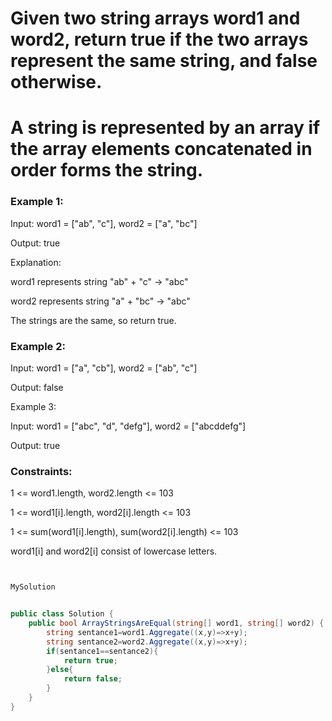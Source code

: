# Given two string arrays word1 and word2, return true if the two arrays represent the same string, and false otherwise.

# A string is represented by an array if the array elements concatenated in order forms the string.

 

### Example 1:

Input: word1 = ["ab", "c"], word2 = ["a", "bc"]

Output: true

Explanation:

word1 represents string "ab" + "c" -> "abc"

word2 represents string "a" + "bc" -> "abc"

The strings are the same, so return true.

### Example 2:

Input: word1 = ["a", "cb"], word2 = ["ab", "c"]

Output: false

Example 3:

Input: word1  = ["abc", "d", "defg"], word2 = ["abcddefg"]

Output: true
 

### Constraints:

1 <= word1.length, word2.length <= 103

1 <= word1[i].length, word2[i].length <= 103

1 <= sum(word1[i].length), sum(word2[i].length) <= 103

word1[i] and word2[i] consist of lowercase letters.


```csharp


MySolution


public class Solution {
    public bool ArrayStringsAreEqual(string[] word1, string[] word2) {
        string sentance1=word1.Aggregate((x,y)=>x+y);
        string sentance2=word2.Aggregate((x,y)=>x+y);
        if(sentance1==sentance2){
            return true;
        }else{
            return false;
        }
    }
}


